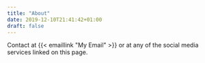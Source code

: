 ```yaml
---
title: "About"
date: 2019-12-10T21:41:42+01:00
draft: false
---
```


Contact at {{< emaillink "My Email" >}} or at any of the social media services linked on this page.
